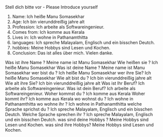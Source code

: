 Stell dich bitte vor - Please Introduce yourself
1. Name: Ich heiße Manu Somasekhar
2. Age: Ich bin vier­und­dreißig jahre alt
3. Profession: Ich arbeite als Softwareingenieur.
4. Comes from: Ich komme aus Kerala
5. Lives in: Ich wohne in Pathanamthitta
6. languages: Ich spreche Malayalam, Englisch und ein bisschen Deutch.
7. hobbies: Meine Hobbys sind Lesen und Kochen.
8. Conclusion:  Das ist alles über mich. Vielen danke.

Was ist ihre Name ? Meine name ist Manu Somasekhar 
Wie heißen sie ? Ich heiße Manu Somasekhar
Was ist deine Name ? Meine name ist Manu Somasekhar 
wer bist du ? Ich heiße Manu Somasekhar
wer ihre Sie? Ich heiße Manu Somasekhar
Wie alt bist du ? Ich bin vier­und­dreißig jahre alt
Wie alt ihre Sie? Ich bin vier­und­dreißig jahre alt
Was ist Ihr Beruf? Ich arbeite als Softwareingenieur.
Was ist dein Beruf? Ich arbeite als Softwareingenieur.
Woher kommst du ? Ich komme aus Kerala
Woher kommt ihr? Ich komme aus Kerala
wo wohnst du ? Ich wohne in Pathanamthitta
wo wohne ihr ? Ich wohne in Pathanamthitta
welche Sprache sprichst du ? Ich spreche Malayalam, Englisch und ein bisschen Deutch.
Welche Sprache sprechen ihr ? Ich spreche Malayalam, Englisch und ein bisschen Deutch.
was sind deine Hobbys ? Meine Hobbys sind Lesen und Kochen.
was sind ihre Hobbys? Meine Hobbys sind Lesen und Kochen.